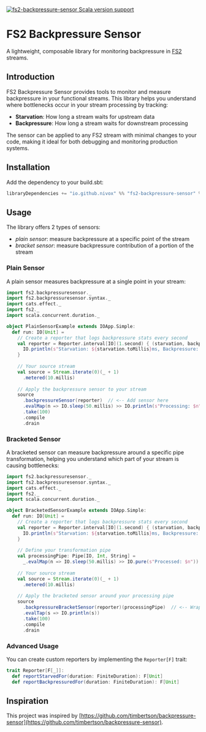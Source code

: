 [![fs2-backpressure-sensor Scala version support](https://index.scala-lang.org/nivox/fs2-backpressure-sensor/fs2-backpressure-sensor/latest.svg)](https://index.scala-lang.org/nivox/fs2-backpressure-sensor/fs2-backpressure-sensor)

# FS2 Backpressure Sensor

A lightweight, composable library for monitoring backpressure in [FS2](https://fs2.io) streams.

## Introduction

FS2 Backpressure Sensor provides tools to monitor and measure backpressure in your functional streams. 
This library helps you understand where bottlenecks occur in your stream processing by tracking:

- **Starvation**: How long a stream waits for upstream data
- **Backpressure**: How long a stream waits for downstream processing

The sensor can be applied to any FS2 stream with minimal changes to your code, making it ideal for both debugging and monitoring production systems.

## Installation

Add the dependency to your build.sbt:

```scala
libraryDependencies += "io.github.nivox" %% "fs2-backpressure-sensor" % "<version>"
```
## Usage

The library offers 2 types of sensors:
- *plain sensor*: measure backpressure at a specific point of the stream
- *bracket sensor*: measure backpressure contribution of a portion of the stream

### Plain Sensor

A plain sensor measures backpressure at a single point in your stream:

```scala
import fs2.backpressuresensor._
import fs2.backpressuresensor.syntax._
import cats.effect._
import fs2._
import scala.concurrent.duration._

object PlainSensorExample extends IOApp.Simple:
  def run: IO[Unit] =
    // Create a reporter that logs backpressure stats every second
    val reporter = Reporter.interval[IO](1.second) { (starvation, backpressure) =>
      IO.println(s"Starvation: ${starvation.toMillis}ms, Backpressure: ${backpressure.toMillis}ms")
    }
    
    // Your source stream
    val source = Stream.iterate(0)(_ + 1)
      .metered(10.millis)
    
    // Apply the backpressure sensor to your stream
    source
      .backpressureSensor(reporter)  // <-- Add sensor here
      .evalMap(n => IO.sleep(50.millis) >> IO.println(s"Processing: $n"))
      .take(100)
      .compile
      .drain
```

### Bracketed Sensor

A bracketed sensor can measure backpressure around a specific pipe transformation, helping you 
understand which part of your stream is causing bottlenecks:

```scala
import fs2.backpressuresensor._
import fs2.backpressuresensor.syntax._
import cats.effect._
import fs2._
import scala.concurrent.duration._

object BracketedSensorExample extends IOApp.Simple:
  def run: IO[Unit] =
    // Create a reporter that logs backpressure stats every second
    val reporter = Reporter.interval[IO](1.second) { (starvation, backpressure) =>
      IO.println(s"Starvation: ${starvation.toMillis}ms, Backpressure: ${backpressure.toMillis}ms")
    }
    
    // Define your transformation pipe
    val processingPipe: Pipe[IO, Int, String] = 
      _.evalMap(n => IO.sleep(50.millis) >> IO.pure(s"Processed: $n"))
    
    // Your source stream
    val source = Stream.iterate(0)(_ + 1)
      .metered(10.millis)
    
    // Apply the bracketed sensor around your processing pipe
    source
      .backpressureBracketSensor(reporter)(processingPipe)  // <-- Wrap the pipe with a sensor
      .evalTap(s => IO.println(s))
      .take(100)
      .compile
      .drain
```

### Advanced Usage

You can create custom reporters by implementing the `Reporter[F]` trait:

```scala
trait Reporter[F[_]]:
  def reportStarvedFor(duration: FiniteDuration): F[Unit]
  def reportBackpressuredFor(duration: FiniteDuration): F[Unit]
```

## Inspiration

This project was inspired by [https://github.com/timbertson/backpressure-sensor](https://github.com/timbertson/backpressure-sensor).
```

